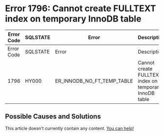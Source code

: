 
# Error 1796: Cannot create FULLTEXT index on temporary InnoDB table


| Error Code | SQLSTATE | Error | Description |
| --- | --- | --- | --- |
| Error Code | SQLSTATE | Error | Description |
| 1796 | HY000 | ER_INNODB_NO_FT_TEMP_TABLE | Cannot create FULLTEXT index on temporary InnoDB table |




## Possible Causes and Solutions


This article doesn't currently contain any content. [You can help!](/kb/en/writing-and-editing-knowledge-base-articles/)

